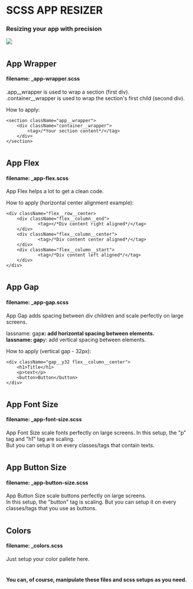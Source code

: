 <h1> SCSS APP RESIZER

<h3>Resizing your app with precision</h2>

<img src="./example-with-reactjs-app/src/assets/readme.gif">

#

<h2> App Wrapper </h2>
<h4> filename: _app-wrapper.scss</h4>

<p>.app__wrapper is used to wrap a section (first div).<br />
.container__wrapper is used to wrap the section's first child (second div).<br />

How to apply:<br />

</p>

```
<section className="app__wrapper">
	<div className="container__wrapper">
    	<tag>/*Your section content*/</tag>
	</div>
</section>
```

#

<h2> App Flex </h2>
<h4> filename: _app-flex.scss</h4>

<p>App Flex helps a lot to get a clean code.<br />

How to apply (horizontal center alignment example):<br />

</p>

```
<div className="flex__row__center>
	<div className="flex__column__end">
			<tag></*Div content right aligned*/</tag>
	</div>
	<div className="flex__column__center">
			<tag>/*Div content center aligned*/</tag>
	</div>
	<div className="flex__column__start">
			<tag>/*Div content left aligned*/</tag>
	</div>
</div>
```

#

<h2> App Gap </h2>
<h4> filename: _app-gap.scss</h4>

<p> App Gap adds spacing between div children and scale perfectly on large screens.<br />

lassname: gap**x: add horizontal spacing between elements.<br />
lassname: gap**y: add vertical spacing between elements.<br />

How to apply (vertical gap - 32px): <br />

</p>

```
<div className="gap__y32 flex__column__center">
	<h1>Title</h1>
	<p>text</p>
	<button>Button</button>
</div>
```

#

<h2> App Font Size </h2>
<h4> filename: _app-font-size.scss</h4>

<p>App Font Size scale fonts perfectly on large screens.
In this setup, the "p" tag and "h1" tag are scaling.
<br />
But you can setup it on every classes/tags that contain texts.
</p>

#

<h2> App Button Size </h2>
<h4> filename: _app-button-size.scss</h4>

<p> App Button Size scale buttons perfectly on large screens.<br />
In this setup, the "button" tag is scaling. But you can setup it on every classes/tags that you use as buttons.<br />
</p>

#

<h2> Colors </h2>
<h4> filename: _colors.scss</h4>
<p>
Just setup your color pallete here.<br />
</p>

#

<h4>You can, of course, manipulate these files and scss setups as you need.</h4>
